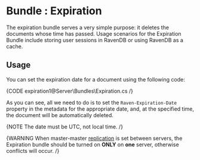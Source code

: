 # Bundle : Expiration

The expiration bundle serves a very simple purpose: it deletes the documents whose time has passed. Usage scenarios for the Expiration Bundle include storing user sessions in RavenDB or using RavenDB as a cache.

## Usage
You can set the expiration date for a document using the following code:

{CODE expiration1@Server\Bundles\Expiration.cs /}

As you can see, all we need to do is to set the `Raven-Expiration-Date` property in the metadata for the appropriate date, and, at the specified time, the document will be automatically deleted.

{NOTE The date must be UTC, not local time. /}

{WARNING When master-master [replication](../../server/scaling-out/replication/how-replication-works) is set between servers, the Expiration bundle should be turned on **ONLY** on **one** server, otherwise conflicts will occur. /}
